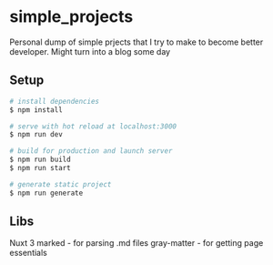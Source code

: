 # simple_projects
Personal dump of simple prjects that I try to make to become better developer. Might turn into a blog some day

## Setup

```bash
# install dependencies
$ npm install

# serve with hot reload at localhost:3000
$ npm run dev

# build for production and launch server
$ npm run build
$ npm run start

# generate static project
$ npm run generate
```

## Libs

Nuxt 3
marked - for parsing .md files
gray-matter - for getting page essentials